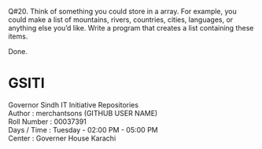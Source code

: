 Q#20. Think of something you could store in a array. For example, you could make a list of
      mountains, rivers, countries, cities, languages, or anything else you’d like. Write 
      a program that creates a list containing these items.

Done.


# GSITI
Governor Sindh IT Initiative Repositories <br>
Author       : merchantsons (GITHUB USER NAME) <br>
Roll Number  : 00037391 <br>
Days / Time  : Tuesday - 02:00 PM - 05:00 PM <br>
Center       : Governer House Karachi <br>